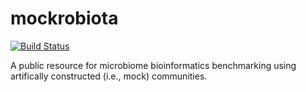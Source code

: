 # mockrobiota

[![Build Status](https://travis-ci.org/gregcaporaso/mockrobiota.svg?branch=master)](https://travis-ci.org/gregcaporaso/mockrobiota)

A public resource for microbiome bioinformatics benchmarking using artifically constructed (i.e., mock) communities.
